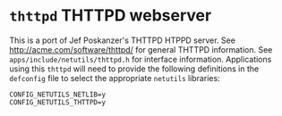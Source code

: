 `thttpd` THTTPD webserver
=========================

This is a port of Jef Poskanzer\'s THTTPD HTPPD server. See
<http://acme.com/software/thttpd/> for general THTTPD information. See
`apps/include/netutils/thttpd.h` for interface information. Applications
using this `thttpd` will need to provide the following definitions in
the `defconfig` file to select the appropriate `netutils` libraries:

    CONFIG_NETUTILS_NETLIB=y
    CONFIG_NETUTILS_THTTPD=y
